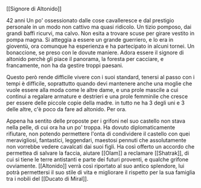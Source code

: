 [[Signore di Altonido]]

42 anni
Un po' ossessionato dalle cose cavalleresce e dal prestigio personale in un modo non cattivo ma quasi ridicolo. Un tizio pomposo, dai grandi baffi ricurvi, ma calvo. Non esita a trovare scuse per girare vestito in pompa magna. Si atteggia a essere un grande guerriero, e lo era in gioventù, ora comunque ha esperienza e ha partecipato in alcuni tornei. Un bonaccione, se preso con le dovute maniere. Adora essere il signore di altonido perchè gli piace il panorama, la foresta per cacciare, e francamente, non ha da gestire troppi paesani.

Questo però rende difficile vivere con i suoi standard, tenersi al passo con i tempi è difficile, soprattutto quando devi mantenere anche una moglie che vuole essere alla moda come le altre dame, e una prole mascile a cui continui a regalare armature e destrieri e una prole femminile che cresce per essere delle piccole copie della madre. in tutto ne ha 3 degli uni e 3 delle altre, c'è poco da fare ad altonido. Per ora.

Appena ha sentito delle proposte per i grifoni nel suo castello non stava nella pelle, di cui ora ha un po' troppa. Ha dovuto diplomaticamente rifiutare, non potendo permettere l'onta di condividere il castello con quei meravigliosi, fantastici, leggendari, maestosi pennuti che assolutamente non vorrebbe vedere cavalcati dai suoi figli. Ha così offerto un accordo che permettea di salvare la faccia, aiutare [[Olam]] a reclamare [[Shatrak]], di cui si tiene le terre antistanti e parte dei futuri proventi, e qualche grifone ovviamente. [[Altonido]] verrà così riportato al suo antico splendore, lui potrà permettersi il suo stile di vita e migliorare il rispetto per la sua famiglia tra i nobili del [[Ducato di Miral]].